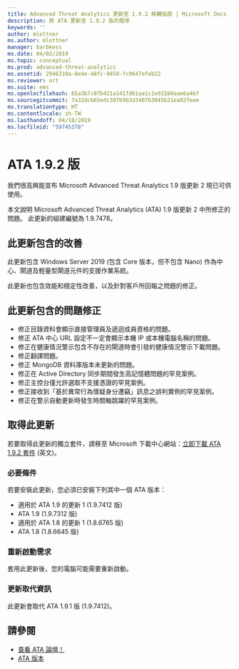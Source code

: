 ```yaml
---
title: Advanced Threat Analytics 更新至 1.9.2 移轉指南 | Microsoft Docs
description: 將 ATA 更新至 1.9.2 版的程序
keywords: ''
author: mlottner
ms.author: mlottner
manager: barbkess
ms.date: 04/02/2019
ms.topic: conceptual
ms.prod: advanced-threat-analytics
ms.assetid: 2946310a-8e4e-48fc-9450-fc9647efeb22
ms.reviewer: ort
ms.suite: ems
ms.openlocfilehash: 65a3b7c07b421a141fd61aa1c1e93160aae6a46f
ms.sourcegitcommit: 7a32dcb65edc38fb9b3d340763045b21ea92feee
ms.translationtype: HT
ms.contentlocale: zh-TW
ms.lasthandoff: 04/18/2019
ms.locfileid: "59745378"
---
```

# <a name="ata-version-192"></a>ATA 1.9.2 版


我們很高興能宣布 Microsoft Advanced Threat Analytics 1.9 版更新 2 現已可供使用。

本文說明 Microsoft Advanced Threat Analytics (ATA) 1.9 版更新 2 中所修正的問題。 此更新的組建編號為 1.9.7478。

## <a name="improvements-included-in-this-update"></a>此更新包含的改善

此更新包含 Windows Server 2019 (包含 Core 版本，但不包含 Nano) 作為中心、閘道及輕量型閘道元件的支援作業系統。

此更新也包含效能和穩定性改善，以及針對客戶所回報之問題的修正。

## <a name="fixed-issues-included-in-this-update"></a>此更新包含的問題修正

- 修正目錄資料會顯示直接管理員及遞迴成員資格的問題。
- 修正 ATA 中心 URL 設定不一定會顯示本機 IP 或本機電腦名稱的問題。
- 修正在健康情況警示包含不存在的閘道時會引發的健康情況警示下載問題。
- 修正翻譯問題。
- 修正 MongoDB 資料庫版本未更新的問題。
- 修正在 Active Directory 同步期間發生高記憶體問題的罕見案例。
- 修正主控台僅允許選取不支援憑證的罕見案例。
- 修正接收到「基於異常行為懷疑身分遭竊」訊息之誤判實例的罕見案例。
- 修正在警示自動更新時發生時間軸跳躍的罕見案例。

## <a name="get-this-update"></a>取得此更新

若要取得此更新的獨立套件，請移至 Microsoft 下載中心網站：[立即下載 ATA 1.9.2 套件](https://www.microsoft.com/en-us/download/details.aspx?id=56725) \(英文\)。

### <a name="prerequisites"></a>必要條件

若要安裝此更新，您必須已安裝下列其中一個 ATA 版本： 
- 適用於 ATA 1.9 的更新 1 (1.9.7412 版)
- ATA 1.9 (1.9.7312 版)
- 適用於 ATA 1.8 的更新 1 (1.8.6765 版)
- ATA 1.8 (1.8.6645 版)

### <a name="restart-requirement"></a>重新啟動需求

套用此更新後，您的電腦可能需要重新啟動。

### <a name="update-replacement-information"></a>更新取代資訊

此更新會取代 ATA 1.9.1 版 (1.9.7412)。


## <a name="see-also"></a>請參閱

- [查看 ATA 論壇！](https://social.technet.microsoft.com/Forums/security/home?forum=mata)
- [ATA 版本](ata-versions.md)